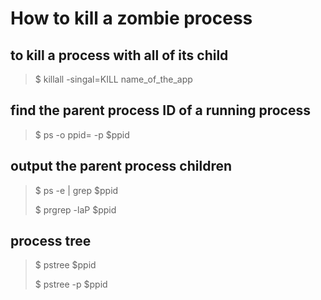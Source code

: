 # How to kill a zombie process

## to kill a process with all of its child

> $ killall -singal=KILL name_of_the_app

## find the parent process ID of a running process

> $ ps -o ppid= -p $ppid

## output the parent process children

> $ ps -e | grep $ppid
>
> $ prgrep -laP $ppid

## process tree

> $ pstree $ppid
>
> $ pstree -p $ppid
